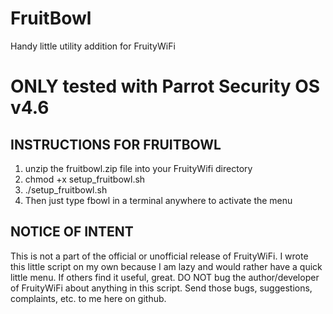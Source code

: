 # FruitBowl
Handy little utility addition for FruityWiFi
# ONLY tested with Parrot Security OS v4.6

INSTRUCTIONS FOR FRUITBOWL
--
1. unzip the fruitbowl.zip file into your FruityWifi directory
2. chmod +x setup_fruitbowl.sh
3. ./setup_fruitbowl.sh
4. Then just type fbowl in a terminal anywhere to activate the menu

NOTICE OF INTENT
--
This is not a part of the official or unofficial release of FruityWiFi. I wrote this little script on my own because I am lazy and would rather have a quick little menu. If others find it useful, great. DO NOT bug the author/developer of FruityWiFi about anything in this script. Send those bugs, suggestions, complaints, etc. to me here on github.
